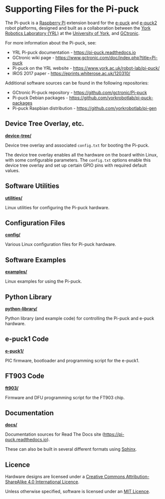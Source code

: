 # Supporting Files for the Pi-puck

The Pi-puck is a [Raspberry Pi](https://www.raspberrypi.org) extension board for the [e-puck](https://www.gctronic.com/doc/index.php?title=E-Puck) and [e-puck2](https://www.gctronic.com/doc/index.php?title=e-puck2) robot platforms, designed and built as a collaboration between the [York Robotics Laboratory (YRL)](https://www.york.ac.uk/robot-lab/) at the [University of York](https://www.cs.york.ac.uk), and [GCtronic](https://www.gctronic.com).

For more information about the Pi-puck, see:
- YRL Pi-puck documentation - https://pi-puck.readthedocs.io
- GCtronic wiki page - https://www.gctronic.com/doc/index.php?title=Pi-puck
- Pi-puck on the YRL website - https://www.york.ac.uk/robot-lab/pi-puck/
- IROS 2017 paper - https://eprints.whiterose.ac.uk/120310/

Additional software sources can be found in the following repositories:
- GCtronic Pi-puck repository - https://github.com/gctronic/Pi-puck
- Pi-puck Debian packages - https://github.com/yorkrobotlab/pi-puck-packages
- Pi-puck Raspbian distribution - https://github.com/yorkrobotlab/pi-gen


## Device Tree Overlay, etc.

**[device-tree/](device-tree/)**

Device tree overlay and associated `config.txt` for booting the Pi-puck.

The device tree overlay enables all the hardware on the board within Linux, with some configurable parameters. The `config.txt` options enable this device tree overlay and set up certain GPIO pins with required default values.


## Software Utilities

**[utilities/](utilities/)**

Linux utilities for configuring the Pi-puck hardware.


## Configuration Files

**[config/](config/)**

Various Linux configuration files for Pi-puck hardware.


## Software Examples

**[examples/](examples/)**

Linux examples for using the Pi-puck.


## Python Library

**[python-library/](python-library/)**

Python library (and example code) for controlling the Pi-puck and e-puck hardware.


## e-puck1 Code

**[e-puck1/](e-puck1/)**

PIC firmware, bootloader and programming script for the e-puck1.


## FT903 Code

**[ft903/](ft903/)**

Firmware and DFU programming script for the FT903 chip.


## Documentation

**[docs/](docs/)**

Documentation sources for Read The Docs site (https://pi-puck.readthedocs.io).

These can also be built in several different formats using [Sphinx](https://www.sphinx-doc.org).


## Licence

Hardware designs are licensed under a [Creative Commons Attribution-ShareAlike 4.0 International Licence][cc-by-sa].

Unless otherwise specified, software is licensed under an [MIT Licence][mit].


[cc-by-sa]: http://creativecommons.org/licenses/by-sa/4.0/
[mit]: /LICENSE-MIT

